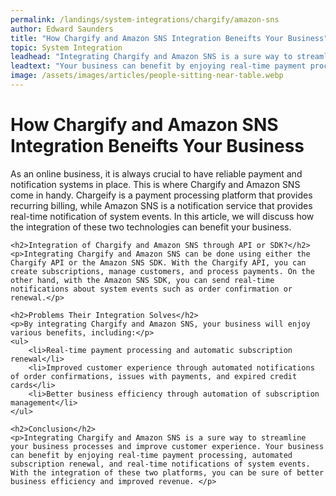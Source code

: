 ```yaml
---
permalink: /landings/system-integrations/chargify/amazon-sns
author: Edward Saunders
title: "How Chargify and Amazon SNS Integration Beneifts Your Business"
topic: System Integration
leadhead: "Integrating Chargify and Amazon SNS is a sure way to streamline your business processes and improve customer experience"
leadtext: "Your business can benefit by enjoying real-time payment processing, automated subscription renewal, and real-time notifications of system events. With the integration of these two platforms, you can be sure of better business efficiency and improved revenue."
image: /assets/images/articles/people-sitting-near-table.webp
---
```

<div class="arttext">	<h1>How Chargify and Amazon SNS Integration Beneifts Your Business</h1>
	<p>As an online business, it is always crucial to have reliable payment and notification systems in place. This is where Chargify and Amazon SNS come in handy. Chargeify is a payment processing platform that provides recurring billing, while Amazon SNS is a notification service that provides real-time notification of system events. In this article, we will discuss how the integration of these two technologies can benefit your business.</p>

	<h2>Integration of Chargify and Amazon SNS through API or SDK?</h2>
	<p>Integrating Chargify and Amazon SNS can be done using either the Chargify API or the Amazon SNS SDK. With the Chargify API, you can create subscriptions, manage customers, and process payments. On the other hand, with the Amazon SNS SDK, you can send real-time notifications about system events such as order confirmation or renewal.</p>

	<h2>Problems Their Integration Solves</h2>
	<p>By integrating Chargify and Amazon SNS, your business will enjoy various benefits, including:</p>
	<ul>
		<li>Real-time payment processing and automatic subscription renewal</li>
		<li>Improved customer experience through automated notifications of order confirmations, issues with payments, and expired credit cards</li>
		<li>Better business efficiency through automation of subscription management</li>
	</ul>

	<h2>Conclusion</h2>
	<p>Integrating Chargify and Amazon SNS is a sure way to streamline your business processes and improve customer experience. Your business can benefit by enjoying real-time payment processing, automated subscription renewal, and real-time notifications of system events. With the integration of these two platforms, you can be sure of better business efficiency and improved revenue. </p>
</div>